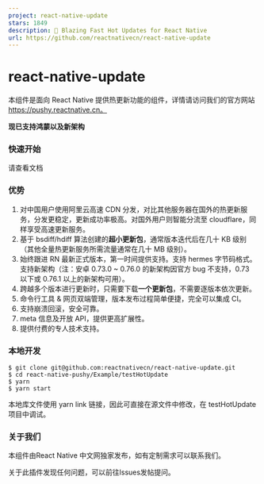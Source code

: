 ```yaml
---
project: react-native-update
stars: 1849
description: 🚀 Blazing Fast Hot Updates for React Native
url: https://github.com/reactnativecn/react-native-update
---
```


react-native-update
===================

本组件是面向 React Native 提供热更新功能的组件，详情请访问我们的官方网站 https://pushy.reactnative.cn。

**现已支持鸿蒙以及新架构**

### 快速开始

请查看文档

### 优势

1.  对中国用户使用阿里云高速 CDN 分发，对比其他服务器在国外的热更新服务，分发更稳定，更新成功率极高。对国外用户则智能分流至 cloudflare，同样享受高速更新服务。
2.  基于 bsdiff/hdiff 算法创建的**超小更新包**，通常版本迭代后在几十 KB 级别（其他全量热更新服务所需流量通常在几十 MB 级别）。
3.  始终跟进 RN 最新正式版本，第一时间提供支持。支持 hermes 字节码格式。支持新架构（注：安卓 0.73.0 ~ 0.76.0 的新架构因官方 bug 不支持，0.73 以下或 0.76.1 以上的新架构可用）。
4.  跨越多个版本进行更新时，只需要下载**一个更新包**，不需要逐版本依次更新。
5.  命令行工具 & 网页双端管理，版本发布过程简单便捷，完全可以集成 CI。
6.  支持崩溃回滚，安全可靠。
7.  meta 信息及开放 API，提供更高扩展性。
8.  提供付费的专人技术支持。

### 本地开发

```
$ git clone git@github.com:reactnativecn/react-native-update.git
$ cd react-native-pushy/Example/testHotUpdate
$ yarn
$ yarn start
```

本地库文件使用 yarn link 链接，因此可直接在源文件中修改，在 testHotUpdate 项目中调试。

### 关于我们

本组件由React Native 中文网独家发布，如有定制需求可以联系我们。

关于此插件发现任何问题，可以前往Issues发帖提问。
